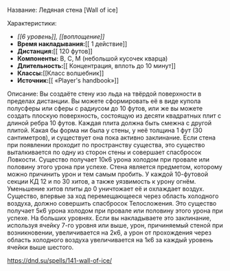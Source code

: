 Название: Ледяная стена \[Wall of ice] 

Характеристики:
- *[[6 уровень]], [[воплощение]]*
- **Время накладывания:**[[ 1 действие]]
- **Дистанция:**[[ 120 футов]]
- **Компоненты:** В, С, М (небольшой кусочек кварца)
- **Длительность:**[[ Концентрация, вплоть до 10 минут]]
- **Классы:**[[Класс  волшебник]]
- **Источник:**[[ «Player's handbook»]]

Описание:
Вы создаёте стену изо льда на твёрдой поверхности в пределах дистанции. Вы можете сформировать её в виде купола полусферы или сферы с радиусом до 10 футов, или же вы можете создать плоскую поверхность, состоящую из десяти квадратных плит с длиной ребра 10 футов. Каждая плита должна быть смежна с другой плитой. Какая бы форма ни была у стены, у неё толщина 1 фут (30 сантиметров), и существует она пока активно заклинание.
Если стена при появлении проходит по пространству существа, это существо выталкивается по одну из сторон стены и совершает спасбросок Ловкости. Существо получает 10к6 урона холодом при провале или половину этого урона при успехе.
Стена является предметом, которому можно причинить урон и тем самым пробить. У каждой 10-футовой секции КД 12 и по 30 хитов, а также уязвимость к урону огнём. Уменьшение хитов плиты до 0 уничтожает её и охлаждает воздух. Существо, впервые за ход перемещающееся через область холодного воздуха, должно совершить спасбросок Телосложения. Это существо получает 5к6 урона холодом при провале или половину этого урона при успехе.
На больших уровнях. Если вы накладываете это заклинание, используя ячейку 7-го уровня или выше, урон, причиняемый стеной при возникновении, увеличивается на 2к6, а урон от прохождения через область холодного воздуха увеличивается на 1к6 за каждый уровень ячейки выше шестого.

https://dnd.su/spells/141-wall-of-ice/